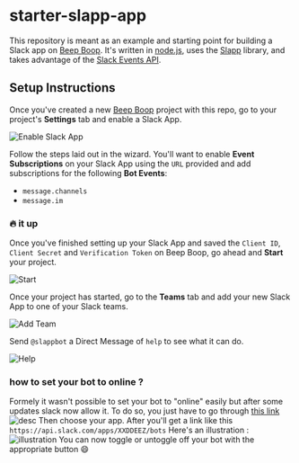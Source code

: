 # starter-slapp-app

This repository is meant as an example and starting point for building a Slack app on [Beep Boop][bb].  It's written in [node.js](), uses the [Slapp][slapp] library, and takes advantage of the [Slack Events API][slack-events-api].

## Setup Instructions

Once you've created a new [Beep Boop](bb) project with this repo, go to your project's **Settings** tab and enable a Slack App.

![Enable Slack App](https://cloud.githubusercontent.com/assets/367275/19362140/b4039c86-9142-11e6-9b31-941609c1b090.gif)

Follow the steps laid out in the wizard. You'll want to enable **Event Subscriptions** on your Slack App using the `URL` provided and add subscriptions for the following **Bot Events**:

+ `message.channels`
+ `message.im`

### 🔥 it up

Once you've finished setting up your Slack App and saved the `Client ID`, `Client Secret` and `Verification Token` on Beep Boop, go ahead and **Start** your project.

![Start](https://cloud.githubusercontent.com/assets/367275/19364564/edb43efa-914b-11e6-9265-d33122bf5f9a.png)

Once your project has started, go to the **Teams** tab and add your new Slack App to one of your Slack teams.

![Add Team](https://cloud.githubusercontent.com/assets/367275/19364343/012e4922-914b-11e6-8f0a-bb020b016fd2.png)

Send `@slappbot` a Direct Message of `help` to see what it can do.

![Help](https://cloud.githubusercontent.com/assets/367275/19364707/7a4f8964-914c-11e6-99cd-d4cd65c9061a.png)

### how to set your bot to online ? 

Formely it wasn't possible to set your bot to "online" easily but after some updates slack now allow it.
To do so, you just have to go through [this link](https://api.slack.com/apps) ![desc](http://zupimages.net/up/17/09/imrl.png) 
Then choose your app. After you'll get a link like this `https://api.slack.com/apps/XXDDEEZ/bots` Here's an illustration :
![illustration](http://zupimages.net/up/17/09/sqce.png) You can now toggle or untoggle off your bot with the appropriate button :smile:


[bb]: https://beepboophq.com
[slapp]: https://github.com/BeepBoopHQ/slapp
[slack-events-api]: https://api.slack.com/events-api
[presence-polyfill]: https://github.com/BeepBoopHQ/beepboop-slapp-presence-polyfill
